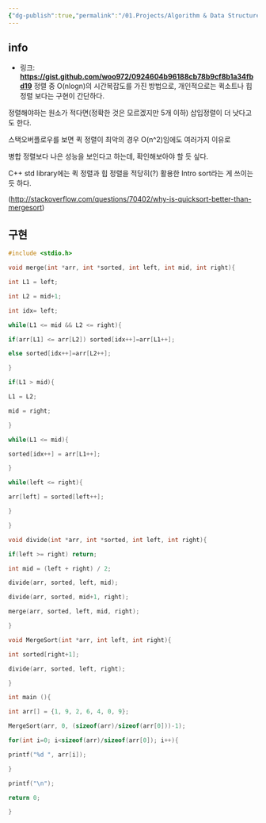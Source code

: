 ```yaml
---
{"dg-publish":true,"permalink":"/01.Projects/Algorithm & Data Structure/병합정렬/","tags":["dev","algorithm"],"noteIcon":""}
---
```



## info
- 링크: **https://gist.github.com/woo972/0924604b96188cb78b9cf8b1a34fbd19**
정렬 중 O(nlogn)의 시간복잡도를 가진 방법으로, 개인적으로는 퀵소트나 힙정렬 보다는 구현이 간단하다. 

정렬해야하는 원소가 적다면(정확한 것은 모르겠지만 5개 이하) 삽입정렬이 더 낫다고도 한다.

스택오버플로우를 보면 퀵 정렬이 최악의 경우 O(n^2)임에도 여러가지 이유로 

병합 정렬보다 나은 성능을 보인다고 하는데, 확인해보아야 할 듯 싶다.

C++ std library에는 퀵 정렬과 힙 정렬을 적당히(?) 활용한 Intro sort라는 게 쓰이는 듯 하다.

(http://stackoverflow.com/questions/70402/why-is-quicksort-better-than-mergesort)
## 구현
```cpp
#include <stdio.h>

void merge(int *arr, int *sorted, int left, int mid, int right){

int L1 = left;

int L2 = mid+1;

int idx= left;

while(L1 <= mid && L2 <= right){

if(arr[L1] <= arr[L2]) sorted[idx++]=arr[L1++];

else sorted[idx++]=arr[L2++];

}

if(L1 > mid){

L1 = L2;

mid = right;

}

while(L1 <= mid){

sorted[idx++] = arr[L1++];

}

while(left <= right){

arr[left] = sorted[left++];

}

}

void divide(int *arr, int *sorted, int left, int right){

if(left >= right) return;

int mid = (left + right) / 2;

divide(arr, sorted, left, mid);

divide(arr, sorted, mid+1, right);

merge(arr, sorted, left, mid, right);

}

void MergeSort(int *arr, int left, int right){

int sorted[right+1];

divide(arr, sorted, left, right);

}

int main (){

int arr[] = {1, 9, 2, 6, 4, 0, 9};

MergeSort(arr, 0, (sizeof(arr)/sizeof(arr[0]))-1);

for(int i=0; i<sizeof(arr)/sizeof(arr[0]); i++){

printf("%d ", arr[i]);

}

printf("\n");

return 0;

}
```